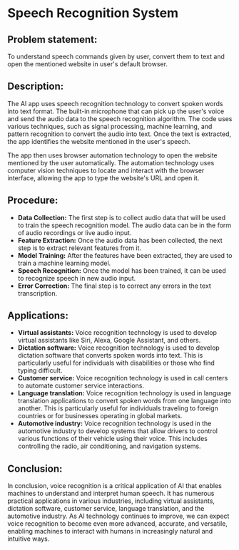 # Speech Recognition System

## Problem statement:
To understand speech commands given by user, convert them to text and open the mentioned website in user's default browser.

## Description:
The AI app uses speech recognition technology to convert spoken words into text format. The built-in microphone that can pick up the user's voice and send the audio data to the speech recognition algorithm. The code uses various techniques, such as signal processing, machine learning, and pattern recognition to convert the audio into text.
Once the text is extracted, the app identifies the website mentioned in the user's speech.

The app then uses browser automation technology to open the website mentioned by the user automatically. The automation technology uses computer vision techniques to locate and interact with the browser interface, allowing the app to type the website's URL and open it.

## Procedure:
* **Data Collection:** The first step is to collect audio data that will be used to train the speech recognition model. The audio data can be in the form of audio recordings or live audio input.
* **Feature Extraction:** Once the audio data has been collected, the next step is to extract relevant features from it. 
* **Model Training:** After the features have been extracted, they are used to train a machine learning model.
* **Speech Recognition:** Once the model has been trained, it can be used to recognize speech in new audio input. 
* **Error Correction:** The final step is to correct any errors in the text transcription. 

## Applications:
* **Virtual assistants:** Voice recognition technology is used to develop virtual assistants like Siri, Alexa, Google Assistant, and others. 
* **Dictation software:** Voice recognition technology is used to develop dictation software that converts spoken words into text. This is particularly useful for individuals with disabilities or those who find typing difficult.
* **Customer service:** Voice recognition technology is used in call centers to automate customer service interactions.
* **Language translation:** Voice recognition technology is used in language translation applications to convert spoken words from one language into another. This is particularly useful for individuals traveling to foreign countries or for businesses operating in global markets.
* **Automotive industry:** Voice recognition technology is used in the automotive industry to develop systems that allow drivers to control various functions of their vehicle using their voice. This includes controlling the radio, air conditioning, and navigation systems.

## Conclusion:
In conclusion, voice recognition is a critical application of AI that enables machines to understand and interpret human speech.
It has numerous practical applications in various industries, including virtual assistants, dictation software, customer service, language translation, and the automotive industry. 
As AI technology continues to improve, we can expect voice recognition to become even more advanced, accurate, and versatile, enabling machines to interact with humans in increasingly natural and intuitive ways.



